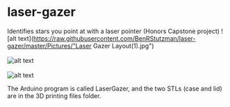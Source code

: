 # laser-gazer
Identifies stars you point at with a laser pointer (Honors Capstone project)
![alt text](https://raw.githubusercontent.com/BenRStutzman/laser-gazer/master/Pictures/"Laser Gazer Layout(1).jpg")
<br><br>
![alt text](https://raw.githubusercontent.com/BenRStutzman/laser-gazer/master/Pictures/20191120_203152.jpg)
<br><br>
![alt text](https://raw.githubusercontent.com/BenRStutzman/laser-gazer/master/Pictures/20191120_202206.jpg)


The Arduino program is called LaserGazer, and the two STLs (case and lid) are in the 3D printing files folder.
